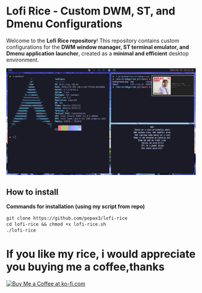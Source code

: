 # Lofi Rice - Custom DWM, ST, and Dmenu Configurations

Welcome to the **Lofi Rice repository**! This repository contains custom configurations for the **DWM window manager, ST terminal emulator, and Dmenu application launcher**, created as a **minimal and efficient** desktop environment.

![alt text](https://github.com/pepax3/rain-in-tokyo-rice/blob/main/showcase.png?raw=true)

## How to install

**Commands for installation (using my script from repo)**

```
git clone https://github.com/pepax3/lofi-rice
cd lofi-rice && chmod +x lofi-rice.sh 
./lofi-rice
```

# If you like my rice, i would appreciate you buying me a coffee,thanks

<a href='https://ko-fi.com/pepax3' target='_blank'><img height='36' style='border:0px;height:36px;' src='https://storage.ko-fi.com/cdn/kofi5.png?v=3' border='0' alt='Buy Me a Coffee at ko-fi.com' /></a>

